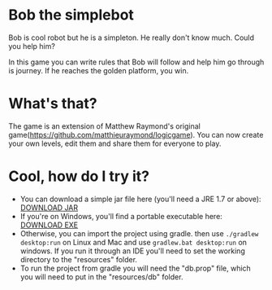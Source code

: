 # Bob the simplebot

Bob is cool robot but he is a simpleton. He really don't know much. Could you help him?

In this game you can write rules that Bob will follow and help him go through is journey. If he reaches the golden platform, you win.

# What's that?
The game is an extension of Matthew Raymond's original game(https://github.com/matthieuraymond/logicgame).
You can now create your own levels, edit them and share them for everyone to play.

# Cool, how do I try it?

- You can download a simple jar file here (you'll need a JRE 1.7 or above): [DOWNLOAD JAR](https://github.com/iora09/logicgame/blob/master/release/Bob_the_simplebot.jar:raw?true)
- If you're on Windows, you'll find a portable executable here: [DOWNLOAD EXE](https://github.com/iora09/logicgame/blob/master/release/Bob_the_simplebot.exe:raw?true)
- Otherwise, you can import the project using gradle. then use `./gradlew desktop:run` on Linux and Mac and use `gradlew.bat desktop:run` on windows. If you run it through an IDE you'll need to set the working directory to the "resources" folder.
- To run the project from gradle you will need the "db.prop" file, which you will need to put in the "resources/db" folder.
